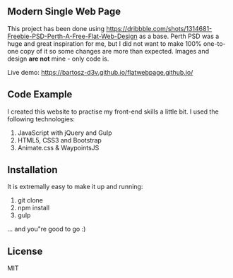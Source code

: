 ## Modern Single Web Page 

This project has been done using https://dribbble.com/shots/1314681-Freebie-PSD-Perth-A-Free-Flat-Web-Design as a base. Perth PSD was a huge and great inspiration for me, but I did not want to make 100% one-to-one copy of it so some changes are more than expected.
Images and design **are not** mine - only code is.

Live demo: https://bartosz-d3v.github.io/flatwebpage.github.io/

## Code Example

I created this website to practise my front-end skills a little bit.
I used the following technologies:

1. JavaScript with jQuery and Gulp
2. HTML5, CSS3 and Bootstrap
3. Animate.css & WaypointsJS

## Installation

It is extremally easy to make it up and running:

1. git clone
2. npm install
3. gulp

... and you"re good to go :)

## License

MIT
